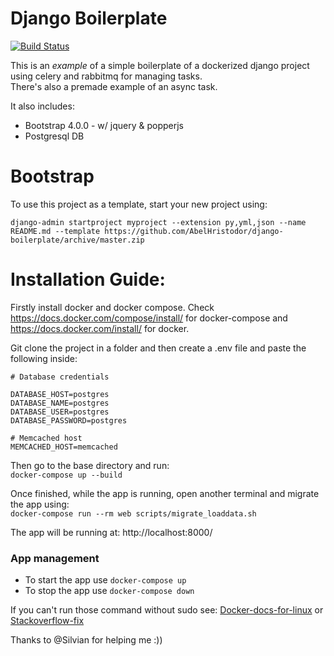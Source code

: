 # Django Boilerplate

[![Build Status](https://travis-ci.org/AbelHristodor/django-boilerplate.png?branch=master)](https://travis-ci.org/AbelHristodor/django-boilerplate)

This is an *example* of a simple boilerplate of a dockerized django project using celery and rabbitmq for managing tasks.   
There's also a premade example of an async task.

It also includes:
- Bootstrap 4.0.0 - w/ jquery & popperjs
- Postgresql DB

# Bootstrap
To use this project as a template, start your new project using:
```
django-admin startproject myproject --extension py,yml,json --name README.md --template https://github.com/AbelHristodor/django-boilerplate/archive/master.zip
```


# Installation Guide:
Firstly install docker and docker compose. Check https://docs.docker.com/compose/install/ for docker-compose and https://docs.docker.com/install/ for docker.

Git clone the project in a folder and then create a .env file and paste the following inside:

```
# Database credentials

DATABASE_HOST=postgres
DATABASE_NAME=postgres
DATABASE_USER=postgres
DATABASE_PASSWORD=postgres

# Memcached host
MEMCACHED_HOST=memcached
```

Then go to the base directory and run:  
    ```docker-compose up --build```

Once finished, while the app is running, open another terminal and migrate the app using:    
    ```docker-compose run --rm web scripts/migrate_loaddata.sh```

The app will be running at: http://localhost:8000/
### App management
- To start the app use ```docker-compose up```
- To stop the app use ```docker-compose down```

If you can't run those command without sudo see: [Docker-docs-for-linux](https://docs.docker.com/install/linux/linux-postinstall/#manage-docker-as-a-non-root-user) or [Stackoverflow-fix](https://stackoverflow.com/questions/48957195/how-to-fix-docker-got-permission-denied-issue)

Thanks to @Silvian for helping me :))
